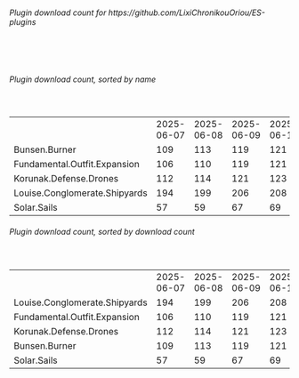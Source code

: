 <h6>Plugin download count for https://github.com/LixiChronikouOriou/ES-plugins</h6><br>
<br>
<h6>Plugin download count, sorted by name</h6><sub><sup><br>
<table>
	<tr>
		<td></td>
		<td>2025-06-07</td>
		<td>2025-06-08</td>
		<td>2025-06-09</td>
		<td>2025-06-10</td>
		<td>2025-06-11</td>
		<td>2025-06-12</td>
		<td>2025-06-13</td>
		<td>today +</td>
	</tr>
	<tr>
		<td>Bunsen.Burner</td>
		<td>109</td>
		<td>113</td>
		<td>119</td>
		<td>121</td>
		<td>121</td>
		<td>126</td>
		<td>129</td>
		<td>+ 3</td>
	</tr>
	<tr>
		<td>Fundamental.Outfit.Expansion</td>
		<td>106</td>
		<td>110</td>
		<td>119</td>
		<td>121</td>
		<td>122</td>
		<td>135</td>
		<td>140</td>
		<td>+ 5</td>
	</tr>
	<tr>
		<td>Korunak.Defense.Drones</td>
		<td>112</td>
		<td>114</td>
		<td>121</td>
		<td>123</td>
		<td>125</td>
		<td>136</td>
		<td>138</td>
		<td>+ 2</td>
	</tr>
	<tr>
		<td>Louise.Conglomerate.Shipyards</td>
		<td>194</td>
		<td>199</td>
		<td>206</td>
		<td>208</td>
		<td>208</td>
		<td>221</td>
		<td>223</td>
		<td>+ 2</td>
	</tr>
	<tr>
		<td>Solar.Sails</td>
		<td>57</td>
		<td>59</td>
		<td>67</td>
		<td>69</td>
		<td>71</td>
		<td>77</td>
		<td>79</td>
		<td>+ 2</td>
	</tr>
</table>
</sub></sup>
<h6>Plugin download count, sorted by download count</h6><sub><sup><br>
<table>
	<tr>
		<td></td>
		<td>2025-06-07</td>
		<td>2025-06-08</td>
		<td>2025-06-09</td>
		<td>2025-06-10</td>
		<td>2025-06-11</td>
		<td>2025-06-12</td>
		<td>2025-06-13</td>
		<td>today +</td>
	</tr>
	<tr>
		<td>Louise.Conglomerate.Shipyards</td>
		<td>194</td>
		<td>199</td>
		<td>206</td>
		<td>208</td>
		<td>208</td>
		<td>221</td>
		<td>223</td>
		<td>+ 2</td>
	</tr>
	<tr>
		<td>Fundamental.Outfit.Expansion</td>
		<td>106</td>
		<td>110</td>
		<td>119</td>
		<td>121</td>
		<td>122</td>
		<td>135</td>
		<td>140</td>
		<td>+ 5</td>
	</tr>
	<tr>
		<td>Korunak.Defense.Drones</td>
		<td>112</td>
		<td>114</td>
		<td>121</td>
		<td>123</td>
		<td>125</td>
		<td>136</td>
		<td>138</td>
		<td>+ 2</td>
	</tr>
	<tr>
		<td>Bunsen.Burner</td>
		<td>109</td>
		<td>113</td>
		<td>119</td>
		<td>121</td>
		<td>121</td>
		<td>126</td>
		<td>129</td>
		<td>+ 3</td>
	</tr>
	<tr>
		<td>Solar.Sails</td>
		<td>57</td>
		<td>59</td>
		<td>67</td>
		<td>69</td>
		<td>71</td>
		<td>77</td>
		<td>79</td>
		<td>+ 2</td>
	</tr>
</table>
</sub></sup>
